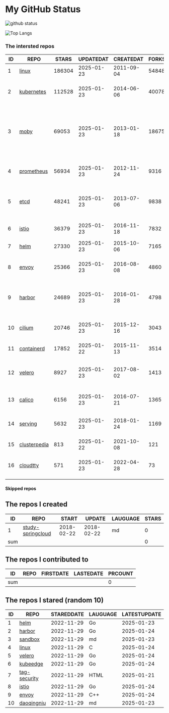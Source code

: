 # My GitHub Status

<img src="https://github-readme-stats-1.yihong0618.vercel.app/api?username=daoqingniu&show_icons=true&&&hide_title=true&count_private=true" alt="github status" />

![Top Langs](https://github-readme-stats-1.yihong0618.vercel.app/api/top-langs/?username=daoqingniu&layout=compact)

<!--START_SECTION:github_repos-->
### The intersted repos
| ID |                              REPO                               | STARS  | UPDATEDAT  | CREATEDAT  | FORKSCOUNT |                                                DESCRIPTIONS                                                |
|----|-----------------------------------------------------------------|--------|------------|------------|------------|------------------------------------------------------------------------------------------------------------|
|  1 | [linux](https://github.com/torvalds/linux)                      | 186304 | 2025-01-23 | 2011-09-04 |      54848 | Linux kernel source tree                                                                                   |
|  2 | [kubernetes](https://github.com/kubernetes/kubernetes)          | 112528 | 2025-01-23 | 2014-06-06 |      40078 | Production-Grade Container Scheduling and Management                                                       |
|  3 | [moby](https://github.com/moby/moby)                            |  69053 | 2025-01-23 | 2013-01-18 |      18675 | The Moby Project - a collaborative project for the container ecosystem to assemble container-based systems |
|  4 | [prometheus](https://github.com/prometheus/prometheus)          |  56934 | 2025-01-23 | 2012-11-24 |       9316 | The Prometheus monitoring system and time series database.                                                 |
|  5 | [etcd](https://github.com/etcd-io/etcd)                         |  48241 | 2025-01-23 | 2013-07-06 |       9838 | Distributed reliable key-value store for the most critical data of a distributed system                    |
|  6 | [istio](https://github.com/istio/istio)                         |  36379 | 2025-01-23 | 2016-11-18 |       7832 | Connect, secure, control, and observe services.                                                            |
|  7 | [helm](https://github.com/helm/helm)                            |  27330 | 2025-01-23 | 2015-10-06 |       7165 | The Kubernetes Package Manager                                                                             |
|  8 | [envoy](https://github.com/envoyproxy/envoy)                    |  25366 | 2025-01-23 | 2016-08-08 |       4860 | Cloud-native high-performance edge/middle/service proxy                                                    |
|  9 | [harbor](https://github.com/goharbor/harbor)                    |  24689 | 2025-01-23 | 2016-01-28 |       4798 | An open source trusted cloud native registry project that stores, signs, and scans content.                |
| 10 | [cilium](https://github.com/cilium/cilium)                      |  20746 | 2025-01-23 | 2015-12-16 |       3043 | eBPF-based Networking, Security, and Observability                                                         |
| 11 | [containerd](https://github.com/containerd/containerd)          |  17852 | 2025-01-22 | 2015-11-13 |       3514 | An open and reliable container runtime                                                                     |
| 12 | [velero](https://github.com/vmware-tanzu/velero)                |   8927 | 2025-01-23 | 2017-08-02 |       1413 | Backup and migrate Kubernetes applications and their persistent volumes                                    |
| 13 | [calico](https://github.com/projectcalico/calico)               |   6156 | 2025-01-23 | 2016-07-21 |       1365 | Cloud native networking and network security                                                               |
| 14 | [serving](https://github.com/knative/serving)                   |   5632 | 2025-01-23 | 2018-01-24 |       1169 | Kubernetes-based, scale-to-zero, request-driven compute                                                    |
| 15 | [clusterpedia](https://github.com/clusterpedia-io/clusterpedia) |    813 | 2025-01-22 | 2021-10-08 |        121 | The Encyclopedia of Kubernetes clusters                                                                    |
| 16 | [cloudtty](https://github.com/cloudtty/cloudtty)                |    571 | 2025-01-23 | 2022-04-28 |         73 | A Friendly Kubernetes CloudShell (Web Terminal) !                                                          |



#### Skipped repos
<!--END_SECTION:github_repos-->

<!--START_SECTION:my_github-->
## The repos I created
| ID  |                                 REPO                                 |   START    |   UPDATE   | LAUGUAGE | STARS |
|-----|----------------------------------------------------------------------|------------|------------|----------|-------|
|   1 | [study-springcloud](https://github.com/daoqingniu/study-springcloud) | 2018-02-22 | 2018-02-22 | md       |     0 |
| sum |                                                                      |            |            |          |     0 |

## The repos I contributed to
| ID  | REPO | FIRSTDATE | LASTEDATE | PRCOUNT |
|-----|------|-----------|-----------|---------|
| sum |      |           |           |       0 |

## The repos I stared (random 10)
| ID |                          REPO                          | STAREDDATE | LAUGUAGE | LATESTUPDATE |
|----|--------------------------------------------------------|------------|----------|--------------|
|  1 | [helm](https://github.com/helm/helm)                   | 2022-11-29 | Go       | 2025-01-23   |
|  2 | [harbor](https://github.com/goharbor/harbor)           | 2022-11-29 | Go       | 2025-01-24   |
|  3 | [sandbox](https://github.com/cncf/sandbox)             | 2022-11-29 | md       | 2025-01-23   |
|  4 | [linux](https://github.com/torvalds/linux)             | 2022-11-29 | C        | 2025-01-24   |
|  5 | [velero](https://github.com/vmware-tanzu/velero)       | 2022-11-29 | Go       | 2025-01-24   |
|  6 | [kubeedge](https://github.com/kubeedge/kubeedge)       | 2022-11-29 | Go       | 2025-01-24   |
|  7 | [tag-security](https://github.com/cncf/tag-security)   | 2022-11-29 | HTML     | 2025-01-21   |
|  8 | [istio](https://github.com/istio/istio)                | 2022-11-29 | Go       | 2025-01-24   |
|  9 | [envoy](https://github.com/envoyproxy/envoy)           | 2022-11-29 | C++      | 2025-01-24   |
| 10 | [daoqingniu](https://github.com/daoqingniu/daoqingniu) | 2022-11-29 | md       | 2025-01-23   |

<!--END_SECTION:my_github-->
